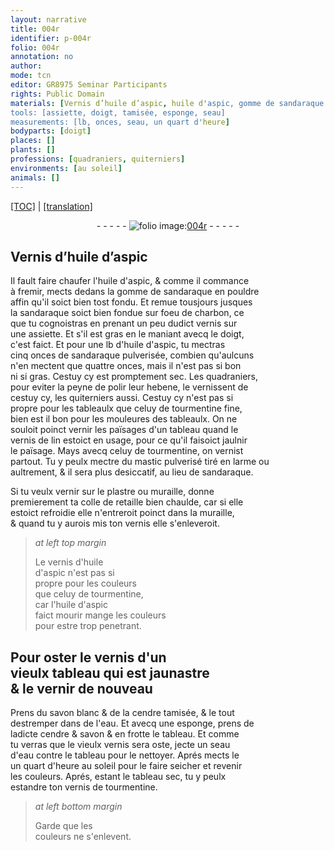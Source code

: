 ```yaml
---
layout: narrative
title: 004r
identifier: p-004r
folio: 004r
annotation: no
author:
mode: tcn
editor: GR8975 Seminar Participants
rights: Public Domain
materials: [Vernis d’huile d’aspic, huile d'aspic, gomme de sandaraque en pouldre, sandaraque, charbon, vernis, sandaraque pulverisée, hebene, tourmentine fine, vernis de lin, tourmentine, mastic pulverisé, plastre, colle de retaille, vernis d'huile d'aspic, savon blanc, cendre tamisée, eau, cendre, savon, vernis de tourmentine]
tools: [assiette, doigt, tamisée, esponge, seau]
measurements: [lb, onces, seau, un quart d'heure]
bodyparts: [doigt]
places: []
plants: []
professions: [quadraniers, quiterniers]
environments: [au soleil]
animals: []
---
```


<p><a href="{{ site.baseurl }}/normalized/">[TOC]</a> | <a href="{{ site.baseurl }}/texts/p-004r_tl/" target="_blank">[translation]</a></p><div class="folio" align="center">- - - - - <a href="http://gallica.bnf.fr/ark:/12148/btv1b10500001g/f13.image" target="_blank"><img src="https://cu-mkp.github.io/2017-workshop-edition/assets/photo-icon.png" alt="folio image: " style="display:inline-block; margin-bottom:-3px;"/>004r</a> - - - - - </div>  
  

## <span class="m">Vernis d’huile d’aspic</span>

 
Il fault faire chaufer l'<span class="m">huile d'aspic</span>, & comme il comma<span class="exp">n</span>ce<br/> à fremir, mects dedans la <span class="m">gomme de sandaraque en pouldre</span><br/> affin qu'il soict bien tost fondu. Et remue tousjours jusques<br/> la <span class="m">sandaraque</span> soict bien fondue sur foeu de <span class="m">charbon</span>, ce<br/> que tu cognoistras en prenant un peu dudict <span class="m">vernis</span> sur<br/> une <span class="tl">assiette</span>. Et s'il est gras en le maniant avecq le <span class="tl"><span class="bp">doigt</span></span>,<br/> c'est faict. Et pour une <span class="ms">lb</span> d'<span class="m">huile d'aspic</span>, tu mectras<br/> cinq <span class="ms">onces</span> de <span class="m">sandaraque pulverisée</span>, combien qu'aulcuns<br/> n'en mectent que quattre <span class="ms">onces</span>, mais il n'est pas si bon<br/> ni si gras. Cestuy cy est promptem<span class="exp">ent</span> sec. Les <span class="pro">quadraniers</span>,<br/> pour eviter la peyne de polir leur <span class="m">hebene</span>, le vernissent de<br/> cestuy cy, les <span class="pro">quiterniers</span> aussi. Cestuy cy n'est pas si<br/> propre pour les tableaulx que celuy de <span class="m">tourmentine fine</span>,<br/> bien est il bon pour les mouleures des tableaulx. On ne<br/> souloit poinct vernir les païsages d'un tableau quand le<br/> <span class="m">vernis de lin</span> estoict en usage, pour ce qu'il faisoict jaulnir<br/> le païsage. Mays avecq celuy de <span class="m">tourmentine</span>, on vernist<br/> partout. Tu y peulx mectre du <span class="m">mastic pulverisé</span> tiré en larme ou<br/> aultrement, & il sera plus desiccatif, au lieu de <span class="m">sandaraque</span>.
 
Si tu veulx vernir sur le <span class="m">plastre</span> ou muraille, donne<br/> premierement ta <span class="m">colle de retaille</span> bien chaulde, car si elle<br/> estoict refroidie elle n'entreroit poinct dans la muraille,<br/> & quand tu y aurois mis ton <span class="m">vernis</span> elle s'enleveroit.
 
> *at left top margin*
> 
> 
>   Le <span class="m">vernis d'huile<br/> d'aspic</span> n'est pas si<br/> propre pour les couleurs<br/> que celuy de <span class="m">tourmentine</span>,<br/> car l'<span class="m">huile d'aspic</span><br/> <span class="del">faict mourir</span> <span class="add">mange</span> les couleurs<br/> pour estre trop penetra<span class="exp">n</span>t.
 
 
  

## Pour oster le <span class="m">vernis</span> d'un <br/> vieulx tableau qui est jaunastre<br/> & le vernir de nouveau

 
Prens du <span class="m">savon blanc</span> & de la <span class="m">cendre <span class="tl">tamisée</span></span>, & le tout<br/> destremper dans de l'<span class="m">eau</span>. Et avecq une <span class="tl">esponge</span>, prens de<br/> ladicte <span class="m">cendre</span> & <span class="m">savon</span> & en frotte le tableau. Et comme<br/> tu verras que le vieulx <span class="m">vernis</span> sera oste, jecte un <span class="tl"><span class="ms">seau</span></span><br/> d'<span class="m">eau</span> contre le tableau pour le nettoyer. Aprés mects le<br/> <span class="ms"><span class="tmp">un quart d'heure</span></span> <span class="env">au soleil</span> pour le faire seicher et revenir<br/> les couleurs. Aprés, estant le tableau sec, tu y peulx<br/> estandre ton <span class="m">vernis de tourmentine</span>.
 
> *at left bottom margin*
> 
> 
>   Garde que les<br/> couleurs ne s'enlevent.
 

